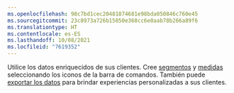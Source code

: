 ```yaml
---
ms.openlocfilehash: 98c7bd1cec20481874681e98bda050846c760e45
ms.sourcegitcommit: 23c8973a726b15050e368cc6e0aab78b266a89f6
ms.translationtype: HT
ms.contentlocale: es-ES
ms.lasthandoff: 10/08/2021
ms.locfileid: "7619352"
---
```

Utilice los datos enriquecidos de sus clientes. Cree [segmentos](../audience-insights/segments.md) y [medidas](../audience-insights/measures.md) seleccionando los iconos de la barra de comandos. También puede [exportar los datos](../audience-insights/export-destinations.md) para brindar experiencias personalizadas a sus clientes.